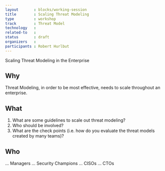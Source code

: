 ```yaml
---
layout       : blocks/working-session
title        : Scaling Threat Modeling
type         : workshop
track        : Threat Model
technology   :
related-to   :
status       : draft
organizers   :
participants : Robert Hurlbut
---
```


Scaling Threat Modeling in the Enterprise

## Why

Threat Modeling, in order to be most effective, needs to scale throughout an enterprise.

## What

1. What are some guidelines to scale out threat modeling?
2. Who should be involved?
3. What are the check points (i.e. how do you evaluate the threat models created by many teams)?

## Who

... Managers
... Security Champions
... CISOs
... CTOs
